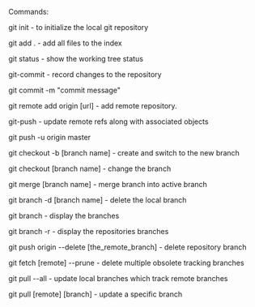 Commands:

git init - to initialize the local git repository

git add . - add all files to the index

git status - show the working tree status

git-commit - record changes to the repository

git commit -m "commit message"

git remote add origin [url] - add remote repository.

git-push - update remote refs along with associated objects

git push -u origin master

git checkout -b  [branch name] - create and switch to the new branch

git checkout [branch name] - change the branch

git merge [branch name] - merge branch into active branch

git branch -d [branch name] - delete the local branch

git branch - display the branches

git branch -r - display the repositories branches

git push origin --delete [the_remote_branch] - delete repository branch

git fetch [remote] --prune - delete multiple obsolete tracking branches

git pull --all - update local branches which track remote branches

git pull [remote] [branch] - update a specific branch
